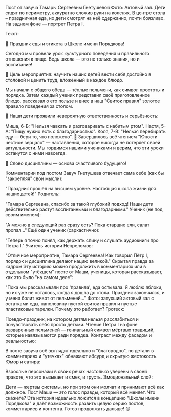 Пост от завуча Тамары Сергеевны Гнетушевой
Фото: Актовый зал. Дети сидят по периметру, аккуратно сложив руки на коленях. В центре стола – праздничная еда, но дети смотрят на неё сдержанно, почти боязливо. На заднем фоне — портрет Петра I.

Текст:

🎉 Праздник еды и этикета в Школе имени Порядкова!

Сегодня мы провели урок культурного поведения и правильного отношения к пище. Ведь школа — это не только знания, но и воспитание!

🔹 Цель мероприятия: научить наших детей вести себя достойно в столовой и ценить труд, вложенный в каждое блюдо.

Мы начали с общего обеда — тёплые пельмени, как символ простоты и порядка. Затем каждый ученик представил своё приготовленное блюдо, рассказал о его пользе и внес в наш "Свиток правил" золотое правило поведения за столом.

💬 Наши дети проявили невероятную ответственность и серьёзность:

Миша, 6-Б: "Нельзя чавкать и разговаривать с набитым ртом".
Настя, 5-А: "Пищу нужно есть с благодарностью".
Коля, 7-В: "Нельзя перебирать еду — бери то, что положено".
🎵 Завершилось всё чтением "Юности честное зерцало" — наставления, которое никогда не потеряет своей актуальности. Мы гордимся нашими учениками и верим, что эти уроки останутся с ними навсегда.

📜 Слово дисциплины — основа счастливого будущего!

Комментарии под постом
Завуч Гнетушева отвечает сама себе (как бы "закрепляя" свои мысли):

"Праздник прошёл на высшем уровне. Настоящая школа жизни для наших детей!"
Родитель:

"Тамара Сергеевна, спасибо за такой глубокий подход! Наши дети действительно растут воспитанными и благодарными."
Ученик (не под своим именем):

"А можно в следующий раз сразу есть? Пока старшие ели, салат пропал..."
Ещё один ученик (саркастично):

"Теперь я точно понял, как держать спину и слушать аудиокниги про Петра I."
Учитель истории Непреломов:

"Отличное мероприятие, Тамара Сергеевна! Как говорил Пётр I, порядок и дисциплина делают нацию великой."
Скрытая правда за кадром
Эту историю можно продолжить в комментариях или в отдельном "утёкшем" посте от Маши, ученицы, которая рассказывает, как это было "на самом деле":

"Пока мы рассказывали про 'правила', еда остывала. Я люблю яблоки, но их уже не осталось, когда я дошла до стола. Праздник закончился, и у меня болит живот от пельменей..."
Фото: затухший актовый зал с остатками еды, наполовину пустой свиток правил и пустые пластиковые тарелки.
Почему это работает?
Гротеск:

Псевдо-праздник, на котором детям нельзя расслабиться и почувствовать себя просто детьми.
Чтение Петра I на фоне разваренных пельменей — гениальный символ мёртвых традиций, которые навязываются ради порядка.
Контраст между фасадом и реальностью:

В посте завуча всё выглядит идеально и "благородно", но детали в комментариях и "утечках" обнажают абсурд и скрытую жестокость.
Юмор и сатира:

Взрослые персонажи в своих речах настолько уверены в своей правоте, что это вызывает и смех, и грусть.
Эмоциональный слой:

Дети — жертвы системы, но при этом они молчат и принимают всё как должное. Пост Маши — это голос правды, который всё меняет.
Что скажете? Эта история идеально ложится в концепцию "Школы имени Порядкова" и даёт возможность развить целую серию постов, комментариев и контента. Готов продолжать дальше! 😊